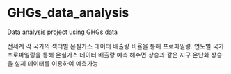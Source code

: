 # GHGs_data_analysis
Data analysis project using GHGs data

전세계 각 국가의 섹터별 온실가스 데이터 배출량 비율을 통해 프로파일링.
연도별 국가 프로파일링을 통해 온실가스 데이터 배출량 예측
해수면 상승과 같은 지구 온난화 상승을 실제 데이터를 이용하여 예측가능
